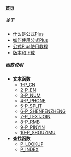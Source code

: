
#### [首页](?file=home-首页)

##### 关于
- [什么是公式Plus](?file=001-关于/01-什么是公式Plus "什么是公式Plus")
- [如何使用公式Plus](?file=001-关于/02-如何使用公式Plus "如何使用公式Plus")
- [公式Plus使用教程](?file=001-关于/03-公式Plus使用教程 "公式Plus使用教程")
- [版本和下载](?file=001-关于/04-版本和下载 "版本和下载")

##### 函数说明
- **文本函数**
    - [1-P_CN](?file=002-函数说明/01-文本函数/001-1-P_CN "1-P_CN")
    - [2-P_EN](?file=002-函数说明/01-文本函数/002-2-P_EN "2-P_EN")
    - [3-P_NUM](?file=002-函数说明/01-文本函数/003-3-P_NUM "3-P_NUM")
    - [4-P_PHONE](?file=002-函数说明/01-文本函数/004-4-P_PHONE "4-P_PHONE")
    - [5-P_SPLIT](?file=002-函数说明/01-文本函数/005-5-P_SPLIT "5-P_SPLIT")
    - [6-P_SHENFENZHENG](?file=002-函数说明/01-文本函数/006-6-P_SHENFENZHENG "6-P_SHENFENZHENG")
    - [7-P_TEXTJOIN](?file=002-函数说明/01-文本函数/007-7-P_TEXTJOIN "7-P_TEXTJOIN")
    - [8-P_RMB](?file=002-函数说明/01-文本函数/008-8-P_RMB "8-P_RMB")
    - [9-P_PINYIN](?file=002-函数说明/01-文本函数/009-9-P_PINYIN "9-P_PINYIN")
    - [10-P_SHOUZIMU](?file=002-函数说明/01-文本函数/010-10-P_SHOUZIMU "10-P_SHOUZIMU")
- **查找函数**
    - [P_LOOKUP](?file=002-函数说明/02-查找函数/001-P_LOOKUP "P_LOOKUP")
    - [P_INDEX](?file=002-函数说明/02-查找函数/002-P_INDEX "P_INDEX")
